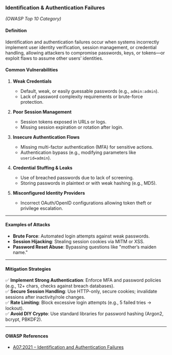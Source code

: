
### **Identification & Authentication Failures**  
*(OWASP Top 10 Category)*  

#### **Definition**  
Identification and authentication failures occur when systems incorrectly implement user identity verification, session management, or credential handling, allowing attackers to compromise passwords, keys, or tokens—or exploit flaws to assume other users’ identities.  

#### **Common Vulnerabilities**  
1. **Weak Credentials**  
   - Default, weak, or easily guessable passwords (e.g., `admin:admin`).  
   - Lack of password complexity requirements or brute-force protection.  

2. **Poor Session Management**  
   - Session tokens exposed in URLs or logs.  
   - Missing session expiration or rotation after login.  

3. **Insecure Authentication Flows**  
   - Missing multi-factor authentication (MFA) for sensitive actions.  
   - Authentication bypass (e.g., modifying parameters like `userid=admin`).  

4. **Credential Stuffing & Leaks**  
   - Use of breached passwords due to lack of screening.  
   - Storing passwords in plaintext or with weak hashing (e.g., MD5).  

5. **Misconfigured Identity Providers**  
   - Incorrect OAuth/OpenID configurations allowing token theft or privilege escalation.  

---

#### **Examples of Attacks**  
- **Brute Force**: Automated login attempts against weak passwords.  
- **Session Hijacking**: Stealing session cookies via MITM or XSS.  
- **Password Reset Abuse**: Bypassing questions like "mother’s maiden name."  

---

#### **Mitigation Strategies**  
✅ **Implement Strong Authentication**: Enforce MFA and password policies (e.g., 12+ chars, checks against breach databases).  
✅ **Secure Session Handling**: Use HTTP-only, secure cookies; invalidate sessions after inactivity/role changes.  
✅ **Rate Limiting**: Block excessive login attempts (e.g., 5 failed tries → lockout).  
✅ **Avoid DIY Crypto**: Use standard libraries for password hashing (Argon2, bcrypt, PBKDF2).  

---

#### **OWASP References**  
- [A07:2021 – Identification and Authentication Failures](https://owasp.org/Top10/A07_2021-Identification_and_Authentication_Failures/)  

